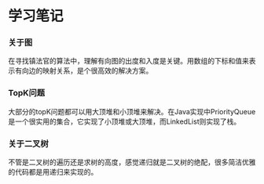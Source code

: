 # 学习笔记
### 关于图

在寻找镇法官的算法中，理解有向图的出度和入度是关键。用数组的下标和值来表示有向边的映射关系，是个很高效的解决方案。

### TopK问题

大部分的topK问题都可以用大顶堆和小顶堆来解决。在Java实现中PriorityQueue是一个很实用的集合，它实现了小顶堆或大顶堆，而LinkedList则实现了栈。

### 关于二叉树

不管是二叉树的遍历还是求树的高度，感觉递归就是二叉树的绝配，很多简洁优雅的代码都是用递归来实现的。
